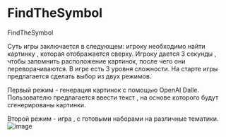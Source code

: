 # FindTheSymbol
FindTheSymbol

Суть игры заключается в следующем: игроку необходимо найти картинку , которая отображается сверху. Игроку дается 3 секунды , чтобы запомнить расположение картинок, после чего они переворачиваются. В игре есть 3 уровня сложности. 
На старте игры предлагается сделать выбор из двух режимов.

Первый режим - генерация картинок с помощью OpenAI Dalle. 
Пользователю предлагается ввести текст , на основе которого будут сгенерированы картинки.

Второй режим - игра , с готовыми наборами на различные тематики.
![image](https://user-images.githubusercontent.com/113439205/229884940-8ce1d10d-740e-4e3e-81e4-a98e5285866a.png)
